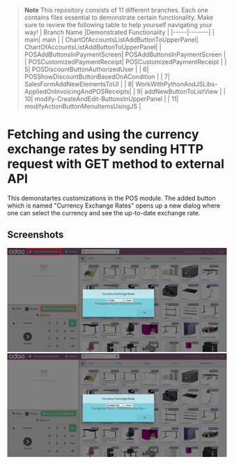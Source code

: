 > **Note**
> This repository consists of 11 different branches. Each one contains files essential to demonstrate certain functionality. Make sure to review the following table to help yourself navigating your way!
> | Branch Name |Demonstrated Functionality |
> |-----|-------|
> |     main| main      |
> |     ChartOfAccountsListAddButtonToUpperPanel| ChartOfAccountsListAddButtonToUpperPanel|
> |     POSAddButtonsInPaymentScreen| POSAddButtonsInPaymentScreen       |
> |     POSCustomizedPaymentReceipt| POSCustomizedPaymentReceipt       |
> |     5| POSDiscountButtonAuthorizedUser       |
> |     6| POSShowDiscountButtonBasedOnACondition       |
> |     7| SalesFormAddNewElementsToUI       |
> |     8| WorkWithPythonAndJSLibs-AppliedOnInvoicingAndPOSReceipts|
> |     9| addNewButtonToListView       |
> |    10| modify-CreateAndEdit-ButtonsInUpperPanel       |
> |    11| modifyActionButtonMenuItemsUsingJS       |
  
# Fetching and using the currency exchange rates by sending HTTP request with GET method to external API
This demonstartes customizations in the POS module. The added button which is named "Currency Exchange Rates" opens up a new dialog where one can select the currency and see the up-to-date exchange rate.

## Screenshots

<picture>
 <img alt="Screenshot1" src="https://raw.githubusercontent.com/ambientWave/Odoo-Frontend-Backend-Customization/main/custom/main.png">
</picture>

<picture>
 <img alt="Screenshot2" src="https://raw.githubusercontent.com/ambientWave/Odoo-Frontend-Backend-Customization/main/custom/main2.png">
</picture>
